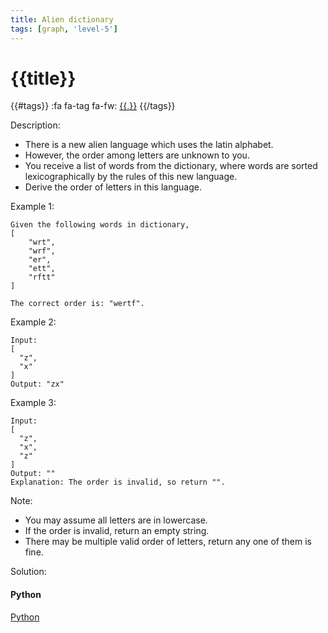 ```yaml
---
title: Alien dictionary
tags: [graph, 'level-5']
---
```


# {{title}}

{{#tags}}
:fa fa-tag fa-fw: [{{.}}]({{tagspath}}/{{.}})
{{/tags}}

Description:

- There is a new alien language which uses the latin alphabet.
- However, the order among letters are unknown to you.
- You receive a list of words from the dictionary, where words are sorted lexicographically by the rules of this new language.
- Derive the order of letters in this language.

Example 1:

```text
Given the following words in dictionary,
[
    "wrt",
    "wrf",
    "er",
    "ett",
    "rftt"
]

The correct order is: "wertf".
```

Example 2:

```text
Input:
[
  "z",
  "x"
]
Output: "zx"
```

Example 3:

```text
Input:
[
  "z",
  "x",
  "z"
]
Output: ""
Explanation: The order is invalid, so return "".
```

Note:

- You may assume all letters are in lowercase.
- If the order is invalid, return an empty string.
- There may be multiple valid order of letters, return any one of them is fine.

Solution:

<!-- tabs:start -->
#### **Python**

[Python](../pycode/graph/alien-dictionary.py ':include :type=code')
<!-- tabs:end -->
